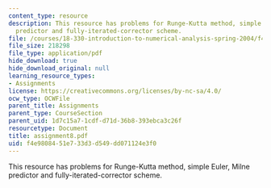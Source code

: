 ```yaml
---
content_type: resource
description: This resource has problems for Runge-Kutta method, simple Euler, Milne
  predictor and fully-iterated-corrector scheme.
file: /courses/18-330-introduction-to-numerical-analysis-spring-2004/f4e9808451e733d3d549dd071124e3f0_assignment8.pdf
file_size: 218298
file_type: application/pdf
hide_download: true
hide_download_original: null
learning_resource_types:
- Assignments
license: https://creativecommons.org/licenses/by-nc-sa/4.0/
ocw_type: OCWFile
parent_title: Assignments
parent_type: CourseSection
parent_uid: 1d7c15a7-1cdf-d71d-36b8-393ebca3c26f
resourcetype: Document
title: assignment8.pdf
uid: f4e98084-51e7-33d3-d549-dd071124e3f0
---
```

This resource has problems for Runge-Kutta method, simple Euler, Milne predictor and fully-iterated-corrector scheme.